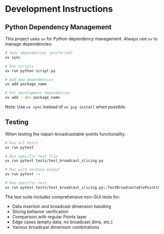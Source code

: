 # Development Instructions

## Python Dependency Management

This project uses `uv` for Python dependency management. Always use `uv` to manage dependencies:

```bash
# Sync dependencies (preferred)
uv sync

# Run scripts
uv run python script.py

# Add new dependencies
uv add package_name

# For development dependencies
uv add --dev package_name
```

Note: Use `uv sync` instead of `uv pip install` when possible.

## Testing

When testing the napari-broadcastable-points functionality:

```bash
# Run all tests
uv run pytest

# Run specific test file
uv run pytest tests/test_broadcast_slicing.py

# Run with verbose output
uv run pytest -v

# Run specific test
uv run pytest tests/test_broadcast_slicing.py::TestBroadcastablePointsSlicing::test_data_insertion
```

The test suite includes comprehensive non-GUI tests for:
- Data insertion and broadcast dimension handling
- Slicing behavior verification
- Comparison with regular Points layer
- Edge cases (empty data, no broadcast dims, etc.)
- Various broadcast dimension combinations